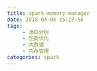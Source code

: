 ```yaml
---
title: spark-memory-manager
date: 2018-04-04 15:27:58
tags: 
     - 源码分析
     - 性能优化
     - 大数据
     - 内存管理
categories: spark
---
```



